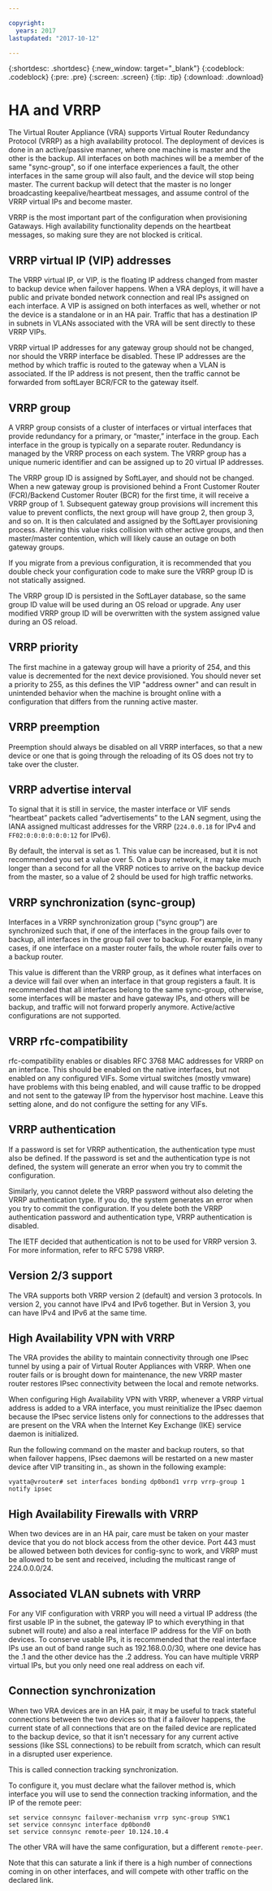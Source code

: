 ```yaml
---

copyright:
  years: 2017
lastupdated: "2017-10-12"

---
```


{:shortdesc: .shortdesc}
{:new_window: target="_blank"}
{:codeblock: .codeblock}
{:pre: .pre}
{:screen: .screen}
{:tip: .tip}
{:download: .download}

# HA and VRRP
The Virtual Router Appliance (VRA) supports Virtual Router Redundancy Protocol (VRRP) as a high availability protocol. The deployment of devices is done in an active/passive manner, where one machine is master and the other is the backup. All interfaces on both machines will be a member of the same "sync-group", so if one interface experiences a fault, the other interfaces in the same group will also fault, and the device will stop being master. The current backup will detect that the master is no longer broadcasting keepalive/heartbeat messages, and assume control of the VRRP virtual IPs and become master.

VRRP is the most important part of the configuration when provisioning Gataways. High availability functionality depends on the heartbeat messages, so making sure they are not blocked is critical.

## VRRP virtual IP (VIP) addresses

The VRRP virtual IP, or VIP, is the floating IP address changed from master to backup device when failover happens. When a VRA deploys, it will have a public and private bonded network connection and real IPs assigned on each interface. A VIP is assigned on both interfaces as well, whether or not the device is a standalone or in an HA pair. Traffic that has a destination IP in subnets in VLANs associated with the VRA will be sent directly to these VRRP VIPs.

VRRP virtual IP addresses for any gateway group should not be changed, nor should the VRRP interface be disabled. These IP addresses are the method by which traffic is routed to the gateway when a VLAN is associated. If the IP address is not present, then the traffic cannot be forwarded from softLayer BCR/FCR to the gateway itself.

## VRRP group

A VRRP group consists of a cluster of interfaces or virtual interfaces that provide redundancy for a primary, or “master,” interface in the group. Each interface in the group is typically on a separate router. Redundancy is managed by the VRRP process on each system. The VRRP group has a unique numeric identifier and can be assigned up to 20 virtual IP addresses.  

The VRRP group ID is assigned by SoftLayer, and should not be changed. When a new gateway group is provisioned behind a Front Customer Router (FCR)/Backend Customer Router (BCR) for the first time, it will receive a VRRP group of 1. Subsequent gateway group provisions will increment this value to prevent conflicts, the next group will have group 2, then group 3, and so on. It is then calculated and assigned by the SoftLayer provisioning process. Altering this value risks collision with other active groups, and then master/master contention, which will likely cause an outage on both gateway groups.

If you migrate from a previous configuration, it is recommended that you double check your configuration code to make sure the VRRP group ID is not statically assigned.

The VRRP group ID is persisted in the SoftLayer database, so the same group ID value will be used during an OS reload or upgrade. Any user modified VRRP group ID will be overwritten with the system assigned value during an OS reload.  

## VRRP priority

The first machine in a gateway group will have a priority of 254, and this value is decremented for the next device provisioned. You should never set a priority to 255, as this defines the VIP "address owner" and can result in unintended behavior when the machine is brought online with a configuration that differs from the running active master.

## VRRP preemption

Preemption should always be disabled on all VRRP interfaces, so that a new device or one that is going through the reloading of its OS does not try to take over the cluster.

## VRRP advertise interval

To signal that it is still in service, the master interface or VIF sends “heartbeat” packets called “advertisements” to the LAN segment, using the IANA assigned multicast addresses for the VRRP (`224.0.0.18` for IPv4 and `FF02:0:0:0:0:0:0:12` for IPv6).

By default, the interval is set as 1. This value can be increased, but it is not recommended you set a value over 5. On a busy network, it may take much longer than a second for all the VRRP notices to arrive on the backup device from the master, so a value of 2 should be used for high traffic networks.

## VRRP synchronization (sync-group)

Interfaces in a VRRP synchronization group (“sync group”) are synchronized such that, if one of the interfaces in the group fails over to backup, all interfaces in the group fail over to backup. For example, in many cases, if one interface on a master router fails, the whole router fails over to a backup router.

This value is different than the VRRP group, as it defines what interfaces on a device will fail over when an interface in that group registers a fault. It is recommended that all interfaces belong to the same sync-group, otherwise, some interfaces will be master and have gateway IPs, and others will be backup, and traffic will not forward properly anymore. Active/active configurations are not supported.

## VRRP rfc-compatibility

rfc-compatibility enables or disables RFC 3768 MAC addresses for VRRP on an interface. This should be enabled on the native interfaces, but not enabled on any configured VIFs. Some virtual switches (mostly vmware) have problems with this being enabled, and will cause traffic to be dropped and not sent to the gateway IP from the hypervisor host machine. Leave this setting alone, and do not configure the setting for any VIFs.

## VRRP authentication
If a password is set for VRRP authentication, the authentication type must also be defined. If the password is set and the authentication type is not defined, the system will generate an error when you try to commit the configuration.

Similarly, you cannot delete the VRRP password without also deleting the VRRP authentication type. If you do, the system generates an error when you try to commit the configuration. If you delete both the VRRP authentication password and authentication type, VRRP authentication is disabled.

The IETF decided that authentication is not to be used for VRRP version 3. For more information, refer to RFC 5798 VRRP.

## Version 2/3 support
The VRA supports both VRRP version 2 (default) and version 3 protocols. In version 2, you cannot have IPv4 and IPv6 together. But in Version 3, you can have IPv4 and IPv6 at the same time.

## High Availability VPN with VRRP
The VRA provides the ability to maintain connectivity through one IPsec tunnel by using a pair of Virtual Router Appliances with VRRP. When one router fails or is brought down for maintenance, the new VRRP master router restores IPsec connectivity between the local and remote networks.

When configuring High Availability VPN with VRRP, whenever a VRRP virtual address is added to a VRA interface, you must reinitialize the IPsec daemon because the IPsec service listens only for connections to the addresses that are present on the VRA when the Internet Key Exchange (IKE) service daemon is initialized.

Run the following command on the master and backup routers, so that when failover happens, IPsec daemons will be restarted on a new master device after VIP transiting in., as shown in the following example:

`vyatta@vrouter# set interfaces bonding dp0bond1 vrrp vrrp-group 1 notify ipsec`

## High Availability Firewalls with VRRP

When two devices are in an HA pair, care must be taken on your master device that you do not block access from the other device. Port 443 must be allowed between both devices for config-sync to work, and VRRP must be allowed to be sent and received, including the multicast range of 224.0.0.0/24.

## Associated VLAN subnets with VRRP

For any VIF configuration with VRRP you will need a virtual IP address (the first usable IP in the subnet, the gateway IP to which everything in that subnet will route) and also a real interface IP address for the VIF on both devices. To conserve usable IPs, it is recommended that the real interface IPs use an out of band range such as 192.168.0.0/30, where one device has the .1 and the other device has the .2 address. You can have multiple VRRP virtual IPs, but you only need one real address on each vif.

## Connection synchronization
When two VRA devices are in an HA pair, it may be useful to track stateful connections between the two devices so that if a failover happens, the current state of all connections that are on the failed device are replicated to the backup device, so that it isn't necessary for any current active sessions (like SSL connections) to be rebuilt from scratch, which can result in a disrupted user experience.

This is called connection tracking synchronization.

To configure it, you must declare what the failover method is, which interface you will use to send the connection tracking information, and the IP of the remote peer:

```
set service connsync failover-mechanism vrrp sync-group SYNC1
set service connsync interface dp0bond0
set service connsync remote-peer 10.124.10.4
```


The other VRA will have the same configuration, but a different `remote-peer`.

Note that this can saturate a link if there is a high number of connections coming in on other interfaces, and will compete with other traffic on the declared link.
